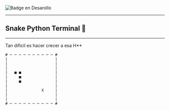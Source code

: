 ![Badge en Desarollo](https://img.shields.io/badge/STATUS-Con%20Ganas%20Pero%20Sin%20Fuerzas-green)
****
<h2>Snake Python Terminal 🐍</h2>

---
Tan dificil es hacer crecer a esa H**
````
# ─ ─ ─ ─ ─ ─ ─ ─ ─ ─ #
|                     |
|                     |
|                     |
|   ■ ■               |
|     ■               |
|     ■               |
|                     |
|               X     |
|                     |
|                     |
# ─ ─ ─ ─ ─ ─ ─ ─ ─ ─ #
````
